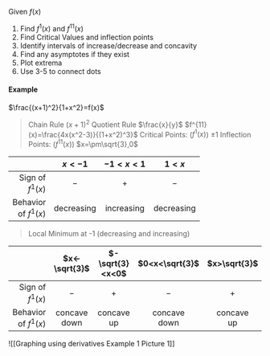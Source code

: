 Given $f(x)$
1. Find $f^1(x)$ and $f^11(x)$
2. Find Critical Values and inflection points
3. Identify intervals of increase/decrease and concavity
4. Find any asymptotes if they exist
5. Plot extrema
6. Use 3-5 to connect dots
#### Example
$\frac{(x+1)^2}{1+x^2}=f(x)$
> Chain Rule $(x+1)^2$
> Quotient Rule $\frac{x}{y}$
> $f^{11}(x)=\frac{4x(x^2-3)}{(1+x^2)^3}$
> Critical Points: ($f^1(x)$) $\pm1$
> Inflection Points: ($f^{11}(x)$) $x=\pm\sqrt{3},0$

|                         |   $x<-1$   |  $-1<x<1$  |   $1<x$    |
| -----------------------:|:----------:|:----------:|:----------:|
|     Sign of<br>$f^1(x)$ |    $-$     |    $+$     |    $-$     |
| Behavior<br>of $f^1(x)$ | decreasing | increasing | decreasing |

> Local Minimum at -1 (decreasing and increasing)

|                         |  $x<-\sqrt{3}$  | $-\sqrt{3}<x<0$ | $0<x<\sqrt{3}$  | $x>\sqrt{3}$  |
| -----------------------:|:---------------:|:---------------:|:---------------:|:-------------:|
|     Sign of<br>$f^1(x)$ |       $-$       |       $+$       |       $-$       |      $+$      |
| Behavior<br>of $f^1(x)$ | concave<br>down |  concave<br>up  | concave<br>down | concave<br>up |
![[Graphing using derivatives Example 1 Picture 1]]